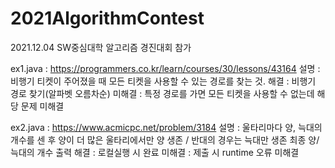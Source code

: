 # 2021AlgorithmContest
2021.12.04 SW중심대학 알고리즘 경진대회 참가


ex1.java : https://programmers.co.kr/learn/courses/30/lessons/43164
설명 : 비행기 티켓이 주어졌을 때 모든 티켓을 사용할 수 있는 경로를 찾는 것.
해결 : 비행기 경로 찾기(알파벳 오름차순)
미해결 : 특정 경로를 가면 모든 티켓을 사용할 수 없는데 해당 문제 미해결


ex2.java : https://www.acmicpc.net/problem/3184
설명 : 울타리마다 양, 늑대의 개수를 센 후 양이 더 많은 울타리에서만 양 생존 / 반대의 경우는 늑대만 생존
최종 양/늑대의 개수 출력
해결 : 로컬실행 시 완료
미해결 : 제출 시 runtime 오류 미해결
